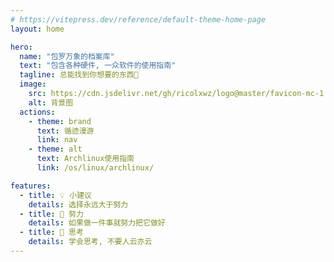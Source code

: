 ```yaml
---
# https://vitepress.dev/reference/default-theme-home-page
layout: home

hero:
  name: "包罗万象的档案库"
  text: "包含各种硬件, 一众软件的使用指南"
  tagline: 总能找到你想要的东西🫰
  image:
    src: https://cdn.jsdelivr.net/gh/ricolxwz/logo@master/favicon-mc-1.svg
    alt: 背景图
  actions:
    - theme: brand
      text: 循迹漫游
      link: nav
    - theme: alt
      text: Archlinux使用指南
      link: /os/linux/archlinux/

features:
  - title: 💡 小建议
    details: 选择永远大于努力
  - title: 💪 努力
    details: 如果做一件事就努力把它做好
  - title: 🤔 思考
    details: 学会思考, 不要人云亦云
---
```


